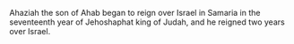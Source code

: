 Ahaziah the son of Ahab began to reign over Israel in Samaria in the seventeenth year of Jehoshaphat king of Judah, and he reigned two years over Israel.
